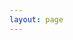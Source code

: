 ```yaml
---
layout: page
---
```

<script setup>
import {
  VPTeamPage,
  VPTeamPageTitle,
  VPTeamMembers,
  VPTeamPageSection,
} from 'vitepress/theme'

const coreMembers = [
  {
    avatar: 'https://avatars.githubusercontent.com/u/40727745',
    name: 'JohnserfSeed',
    title: '主创者',
    links: [
      { icon: 'github', link: 'https://github.com/Johnserf-Seed', ariaLabel: 'GitHub' },
      { icon: 'discord', link: 'https://discord.gg/3PhtPmgHf8', ariaLabel: 'Discord' },
    ],
    sponsor: "https://patreon.com/F2_pypi",
    actionText: "赞助"
  },
]

const partners = [
  {
    avatar: 'https://avatars.githubusercontent.com/in/29110',
    name: 'dependabot[bot]',
    title: '贡献者',
    links: [
      { icon: 'github', link: 'https://github.com/apps/dependabot', ariaLabel: 'GitHub Dependa Bot' },
    ]
  },
  {
    avatar: 'https://avatars.githubusercontent.com/in/57789',
    name: 'github-advanced-security[bot]',
    title: '贡献者',
    links: [
      { icon: 'github', link: 'https://github.com/apps/github-advanced-security', ariaLabel: 'Github Advanced Security' },
    ]
  },
]

const sponsors = [
  {},
]

</script>

<VPTeamPage>
  <VPTeamPageTitle>
    <template #title>
      开发团队
    </template>
    <template #lead>
      F2 的开发由一个自我团队指导，其中一些人将在下文中介绍。
    </template>
  </VPTeamPageTitle>
  <VPTeamMembers size="medium" :members="coreMembers" />

  <VPTeamPageSection>
    <template #title>贡献者</template>
    <template #lead>
      以下是为 F2 的发展做出贡献的部分贡献者。
    </template>
    <template #members>
      <VPTeamMembers size="small" :members="partners" />
    </template>
  </VPTeamPageSection>

  <VPTeamPageSection>
    <template #title>赞助者</template>
    <template #lead>
      以下是为 F2 的发展做出贡献的部分赞助者。
    </template>
    <template #members>
      <VPTeamMembers size="small" :members="sponsors" />
    </template>
   </VPTeamPageSection>
</VPTeamPage>
